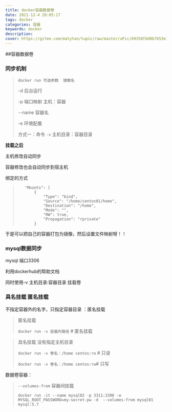 ```yaml
---
title: docker容器数据卷
date: 2021-12-4 20:05:17
tags: docker
categories: 容器
keywords: docker
description: 
cover: https://gitee.com/matytan/tupic/raw/master/uPic/69358fdd0b7653e1268a26dd83168483.jpeg
---
```


##容器数据卷

### 同步机制

> `docker run 可选参数  镜像名`
>
> -d  后台运行
>
> -p 端口映射 主机：容器
>
> --name 容器名
>
> -e 环境配置
>
> 方式一：命令 `-v` 主机目录：容器目录

**挂载之后**

主机修改自动同步

容器修改也会自动同步到宿主机

绑定的方式

>        "Mounts": [
>            {
>                "Type": "bind",
>                "Source": "/home/centos01/home",
>                "Destination": "/home",
>                "Mode": "",
>                "RW": true,
>                "Propagation": "rprivate"
>            }



于是可以把自己的容器打包为镜像，然后设置文件映射呀！！

### mysql数据同步

mysql 端口3306

利用dockerhub的帮助文档

同时使用-v 主机目录:容器目录 挂载卷

### 具名挂载 匿名挂载

不指定容器外的名字，只指定容器目录 ：匿名挂载

> 匿名挂载
>
> `docker run -v 容器内路径`  # 匿名挂载

>具名挂载 没有指定主机目录
>
>`docker run -v 卷名：/home centos:ro` # 只读
>
>`docker run -v 卷名：/home centos:rw`# 只写

数据卷容器：

> `--volumes-from` 容器间挂载
>
> `docker run -it --name mysql02 -p 3311:3306 -e MYSQL_ROOT_PASSWORD=my-secret-pw -d  --volumes-from mysql01 mysql:5.7`
